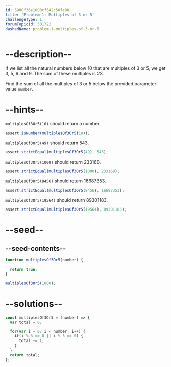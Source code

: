 ```yaml
---
id: 5900f36e1000cf542c50fe80
title: 'Problem 1: Multiples of 3 or 5'
challengeType: 1
forumTopicId: 301722
dashedName: problem-1-multiples-of-3-or-5
---
```


# --description--

If we list all the natural numbers below 10 that are multiples of 3 or 5, we get 3, 5, 6 and 9. The sum of these multiples is 23.

Find the sum of all the multiples of 3 or 5 below the provided parameter value `number`.

# --hints--

`multiplesOf3Or5(10)` should return a number.

```js
assert.isNumber(multiplesOf3Or5(10));
```

`multiplesOf3Or5(49)` should return 543.

```js
assert.strictEqual(multiplesOf3Or5(49), 543);
```

`multiplesOf3Or5(1000)` should return 233168.

```js
assert.strictEqual(multiplesOf3Or5(1000), 233168);
```

`multiplesOf3Or5(8456)` should return 16687353.

```js
assert.strictEqual(multiplesOf3Or5(8456), 16687353);
```

`multiplesOf3Or5(19564)` should return 89301183.

```js
assert.strictEqual(multiplesOf3Or5(19564), 89301183);
```

# --seed--

## --seed-contents--

```js
function multiplesOf3Or5(number) {

  return true;
}

multiplesOf3Or5(1000);
```

# --solutions--

```js
const multiplesOf3Or5 = (number) => {
  var total = 0;

  for(var i = 0; i < number; i++) {
    if(i % 3 == 0 || i % 5 == 0) {
      total += i;
    }
  }
  return total;
};
```
